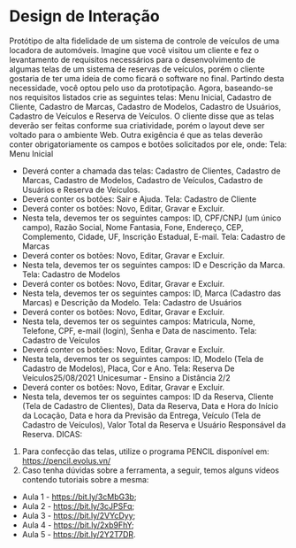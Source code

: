 # Design de Interação

Protótipo de alta fidelidade de um sistema de controle de veículos de uma locadora de automóveis.
Imagine que você visitou um cliente e fez o levantamento de requisitos necessários para o desenvolvimento
de algumas telas de um sistema de reservas de veículos, porém o cliente gostaria de ter uma ideia de como
ficará o software no final. Partindo desta necessidade, você optou pelo uso da prototipação. Agora,
baseando-se nos requisitos listados crie as seguintes telas: Menu Inicial, Cadastro de Cliente, Cadastro de
Marcas, Cadastro de Modelos, Cadastro de Usuários, Cadastro de Veículos e Reserva de Veículos.
O cliente disse que as telas deverão ser feitas conforme sua criatividade, porém o layout deve ser voltado
para o ambiente Web. Outra exigência é que as telas deverão conter obrigatoriamente os campos e botões
solicitados por ele, onde:
Tela: Menu Inicial
- Deverá conter a chamada das telas: Cadastro de Clientes, Cadastro de Marcas, Cadastro de Modelos,
Cadastro de Veículos, Cadastro de Usuários e Reserva de Veículos.
- Deverá conter os botões: Sair e Ajuda.
Tela: Cadastro de Cliente
- Deverá conter os botões: Novo, Editar, Gravar e Excluir.
- Nesta tela, devemos ter os seguintes campos: ID, CPF/CNPJ (um único campo), Razão Social, Nome
Fantasia, Fone, Endereço, CEP, Complemento, Cidade, UF, Inscrição Estadual, E-mail.
Tela: Cadastro de Marcas
- Deverá conter os botões: Novo, Editar, Gravar e Excluir.
- Nesta tela, devemos ter os seguintes campos: ID e Descrição da Marca.
Tela: Cadastro de Modelos
- Deverá conter os botões: Novo, Editar, Gravar e Excluir.
- Nesta tela, devemos ter os seguintes campos: ID, Marca (Cadastro das Marcas) e Descrição da Modelo.
Tela: Cadastro de Usuários
- Deverá conter os botões: Novo, Editar, Gravar e Excluir.
- Nesta tela, devemos ter os seguintes campos: Matricula, Nome, Telefone, CPF, e-mail (login), Senha e Data
de nascimento.
Tela: Cadastro de Veículos
- Deverá conter os botões: Novo, Editar, Gravar e Excluir.
- Nesta tela, devemos ter os seguintes campos: ID, Modelo (Tela de Cadastro de Modelos), Placa, Cor e Ano.
Tela: Reserva De Veículos25/08/2021 Unicesumar - Ensino a Distância
2/2
- Deverá conter os botões: Novo, Editar, Gravar e Excluir.
- Nesta tela, devemos ter os seguintes campos: ID da Reserva, Cliente (Tela de Cadastro de Clientes), Data
da Reserva, Data e Hora do Início da Locação, Data e hora da Previsão da Entrega, Veículo (Tela de Cadastro
de Veículos), Valor Total da Reserva e Usuário Responsável da Reserva.
DICAS:
1) Para confecção das telas, utilize o programa PENCIL disponível em: https://pencil.evolus.vn/
2) Caso tenha dúvidas sobre a ferramenta, a seguir, temos alguns vídeos contendo tutoriais sobre a mesma:
- Aula 1 - https://bit.ly/3cMbG3b;
- Aula 2 - https://bit.ly/3cJPSFq;
- Aula 3 - https://bit.ly/2VYcDyy;
- Aula 4 - https://bit.ly/2xb9FhY;
- Aula 5 - https://bit.ly/2Y2T7DR.
